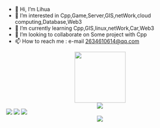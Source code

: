 - 👋 Hi, I’m Lihua
- 👀 I’m interested in Cpp,Game,Server,GIS,netWork,cloud computing,Database,Web3
- 🌱 I’m currently learning Cpp,GIS,linux,netWork,Car,Web3
- 💞️ I’m looking to collaborate on Some project with Cpp
- 📫 How to reach me : e-mail 2634610614@qq.com
<!---
OS-Lihua/OS-Lihua is a ✨ special ✨ repository because its `README.md` (this file) appears on your GitHub profile.
You can click the Preview link to take a look at your changes.
--->

<!-- 信息统计 -->
<!-- <div align="center"> <img src="https://metrics.lecoq.io/OS-Lihua?template=classic&config.timezone=Asia%2FShanghai"> </div> -->

<!-- Github 统计卡片 -->
<div align="center"> 
    <img height="137px" src="https://github-readme-stats.vercel.app/api?username=OS-Lihua&hide_title=true&hide_border=true&show_icons=trueline_height=21&text_color=000&icon_color=000&bg_color=0,ea6161,ffc64d,fffc4d,52fa5a&theme=graywhite" /> 
</div> 

<!-- GitHub 使用语言统计 -->
<div align="center"> 
    <img src="https://github-readme-stats.vercel.app/api/top-langs/?username=OS-Lihua&hide_title=true&hide_border=true&layout=compact&langs_count=6&text_color=000&icon_color=fff&bg_color=0,52fa5a,4dfcff,c64dff&theme=graywhite" /> 
</div>
<!-- GitHub 资料奖杯 -->
<!-- <div align="center"> <img src="https://github-profile-trophy.vercel.app/?username=OS-Lihua" /> </div> -->


<!-- GitHub 徽章 -->
<span > 
    <img src="https://img.shields.io/badge/-cpp-E34F26?style=flat-square&logo=cpp&logoColor=white" /> 
    <img src="https://img.shields.io/badge/-go-1572B6?style=flat-square&logo=go" /> 
    <img src="https://img.shields.io/badge/-solidity-oringe?style=flat-square&logo=solidity" /> 
</span>

<!-- GitHub 访客徽章 -->
<!-- <div align="center"> <img src="https://visitor-badge.glitch.me/badge?page_id=OS-Lihua" /> </div> -->

<!-- GitHub 活动统计图 -->
<!-- <div align="center"> <img src="https://activity-graph.herokuapp.com/graph?username=OS-Lihua&theme=xcode" /> </div> -->

<!-- GitHub 连续打卡 -->
<div align="center"> <img src="https://github-readme-streak-stats.herokuapp.com/?user=OS-Lihua" /> </div>

